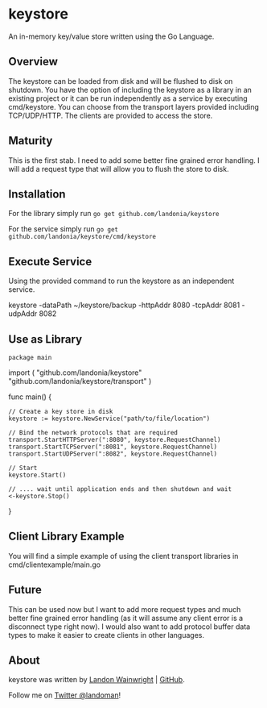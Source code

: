 # keystore

An in-memory key/value store written using the Go Language.

## Overview

The keystore can be loaded from disk and will be flushed to disk on shutdown.
You have the option of including the keystore as a library in an
existing project or it can be run independently as a service by executing
cmd/keystore. You can choose from the transport layers provided including
TCP/UDP/HTTP. The clients are provided to access the store.

## Maturity

This is the first stab. I need to add some better fine grained error handling.
I will add a request type that will allow you to flush the store to disk.

## Installation

For the library simply run `go get github.com/landonia/keystore`

For the service simply run `go get github.com/landonia/keystore/cmd/keystore`

## Execute Service

Using the provided command to run the keystore as an independent service.

  keystore -dataPath ~/keystore/backup -httpAddr 8080 -tcpAddr 8081 -udpAddr 8082

## Use as Library

	package main

  import (
  	"github.com/landonia/keystore"
  	"github.com/landonia/keystore/transport"
  )

  func main() {

  	// Create a key store in disk
  	keystore := keystore.NewService("path/to/file/location")

  	// Bind the network protocols that are required
  	transport.StartHTTPServer(":8080", keystore.RequestChannel)
  	transport.StartTCPServer(":8081", keystore.RequestChannel)
  	transport.StartUDPServer(":8082", keystore.RequestChannel)

  	// Start
  	keystore.Start()

  	// .... wait until application ends and then shutdown and wait
  	<-keystore.Stop()
  }

## Client Library Example

You will find a simple example of using the client transport libraries in cmd/clientexample/main.go

## Future

This can be used now but I want to add more request types and much better fine grained
error handling (as it will assume any client error is a disconnect type right now).
I would also want to add protocol buffer data types to make it easier to create clients
in other languages.

## About

keystore was written by [Landon Wainwright](http://www.landotube.com) | [GitHub](https://github.com/landonia).

Follow me on [Twitter @landoman](http://www.twitter.com/landoman)!
